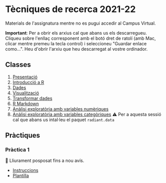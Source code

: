 # Tècniques de recerca 2021-22

Materials de l'assignatura mentre no es pugui accedir al Campus Virtual.

**Important**: Per a obrir els arxius cal que abans us els descarregueu. Cliqueu sobre l'enllaç corresponent amb el botó dret de ratolí (amb Mac, clicar mentre premeu la tecla control) i seleccioneu "Guardar enlace como...". Heu d'obrir l'arxiu que heu descarregat al vostre ordinador.


## Classes

1. [Presentació](https://github.com/gricoc/tr2122/raw/main/presentacio.html)
2. [Introducció a R](https://github.com/gricoc/tr2122/raw/main/intro-R.html)
3. [Dades](https://github.com/gricoc/tr2122/raw/main/dades.html)
4. [Visualització](https://github.com/gricoc/tr2122/raw/main/viz-intro.html)
5. [Transformar dades](https://github.com/gricoc/tr2122/raw/main/transformar.html)
6. [R Markdown](https://github.com/gricoc/tr2122/raw/main/rmarkdown.html)
7. [Anàlisi exploratòria amb variables numèriques](https://github.com/gricoc/tr2122/raw/main/viz-num.html)
8. [Anàlisi exploratòria amb variables categòriques](https://github.com/gricoc/tr2122/raw/main/viz-cat.html) ⚠️ Per a aquesta sessió cal que abans us intal·leu el paquet `radiant.data`


## Pràctiques

### Pràctica 1

📢 Lliurament posposat fins a nou avís.

- [Instruccions](https://github.com/gricoc/tr2122/raw/main/practica1.html)
- [Plantilla](https://github.com/gricoc/tr2122/raw/main/practica1_plantilla.Rmd)


